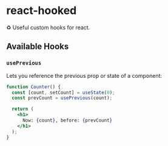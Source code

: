 # react-hooked

♻️ Useful custom hooks for react.

## Available Hooks

### `usePrevious`

Lets you reference the previous prop or state of a component:

```jsx
function Counter() {
  const [count, setCount] = useState(0);
  const prevCount = usePrevious(count);

  return (
    <h1>
      Now: {count}, before: {prevCount}
    </h1>
  );
}
```
